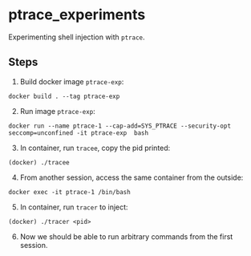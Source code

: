 # ptrace_experiments
Experimenting shell injection with `ptrace`.


## Steps
1. Build docker image `ptrace-exp`:
```shell
docker build . --tag ptrace-exp
```

2. Run image `ptrace-exp`:
```shell
docker run --name ptrace-1 --cap-add=SYS_PTRACE --security-opt seccomp=unconfined -it ptrace-exp  bash
```

3. In container, run `tracee`, copy the pid printed:
```shell
(docker) ./tracee
```

4. From another session, access the same container from the outside:
```shell
docker exec -it ptrace-1 /bin/bash
```

5. In container, run `tracer` to inject:
```shell
(docker) ./tracer <pid>
```

6. Now we should be able to run arbitrary commands from the first session.
